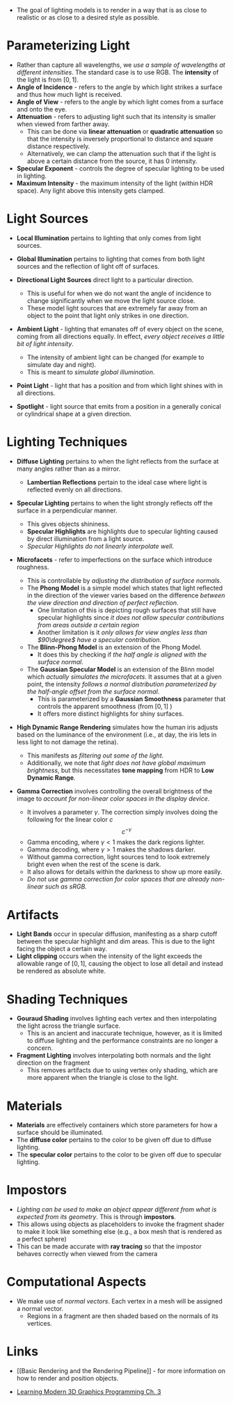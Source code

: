 * The goal of lighting models is to render in a way that is as close to realistic or as close to a desired style as possible.
# Parameterizing Light
* Rather than capture all wavelengths, we *use a sample of wavelengths at different intensities*. The standard case is to use RGB. The **intensity** of the light is from $[0,1]$.
* **Angle of Incidence** - refers to the angle by which light strikes a surface and thus how much light is received.
* **Angle of View** - refers to the angle by which light comes from a surface and onto the eye.
* **Attenuation** - refers to adjusting light such that its intensity is smaller when viewed from farther away.
	* This can be done via **linear attenuation** or **quadratic attenuation** so that the intensity is inversely proportional to distance and square distance respectively.
	* Alternatively, we can clamp the attenuation such that if the light is above a certain distance from the source, it has $0$ intensity.
* **Specular Exponent** - controls the degree of specular lighting to be used in lighting.
* **Maximum Intensity** - the maximum intensity of the light (within HDR space). Any light above this intensity gets clamped.
# Light Sources 
* **Local Illumination** pertains to lighting that only comes from light sources.
* **Global Illumination** pertains to lighting that comes from both light sources and the reflection of light off of surfaces.

* **Directional Light Sources** direct light to a particular direction. 
	* This is useful for when we do not want the angle of incidence to change significantly when we move the light source close.
	* These model light sources that are extremely far away from an object to the point that light only strikes in one direction.
* **Ambient Light** - lighting that emanates off of every object on the scene, coming from all directions equally. In effect, *every object receives a little bit of light intensity*.
	* The intensity of ambient light can be changed (for example to simulate day and night).
	* This is meant to *simulate global illumination*.
* **Point Light** - light that has a position and from which light shines with in all directions.
* **Spotlight** - light source that emits from a position in a generally conical or cylindrical shape at a given direction.

# Lighting Techniques
* **Diffuse Lighting** pertains to when the light reflects from the surface at many angles rather than as a mirror.
	* **Lambertian Reflections** pertain to the ideal case where light is reflected evenly on all directions.
* **Specular Lighting** pertains to when the light strongly reflects off the surface in a perpendicular manner.
	* This gives objects shininess.
	* **Specular Highlights** are highlights due to specular lighting caused by direct illumination from a light source.
	* *Specular Highlights do not linearly interpolate well*.
* **Microfacets** - refer to imperfections on the surface which introduce roughness.		
	* This is controllable by *adjusting the distribution of surface normals*.
	* The **Phong Model** is a simple model which states that light reflected in the direction of the viewer varies based on the difference *between the view direction and direction of perfect reflection*.
		* One limitation of this is depicting rough surfaces that still have specular highlights since *it does not allow specular contributions from areas outside a certain region*
		* Another limitation is it *only allows for view angles less than $90\degree$ have a specular contribution.* 
	* The **Blinn-Phong Model** is an extension of the Phong Model.
		* It does this by checking if *the half angle is aligned with the surface normal*. 
	* The **Gaussian Specular Model** is an extension of the Blinn model which *actually simulates the microfacets*. It assumes that at a given point, the intensity *follows a normal distribution parameterized by the half-angle offset from the surface normal*. 
		* This is parameterized by a  **Gaussian Smoothness** parameter that controls the apparent smoothness (from $[0,1]$ )
		* It offers more distinct highlights for shiny surfaces.

* **High Dynamic Range Rendering** simulates how the human iris adjusts based on the luminance of the environment (i.e., at day, the iris lets in less light to not damage the retina).
	* This manifests as *filtering out some of the light*. 
	* Additionally, we note that *light does not have global maximum brightness*, but this necessitates **tone mapping** from HDR to **Low Dynamic Range**. 

* **Gamma Correction** involves controlling the overall brightness of the image to *account for non-linear color spaces in the display device*. 
	* It involves a parameter $\gamma$. The correction simply involves doing the following for the linear color $c$ $$c^{-\gamma}$$
	* Gamma encoding, where $\gamma < 1$ makes the dark regions lighter.
	* Gamma decoding, where $\gamma >1$ makes the shadows darker.
	* Without gamma correction, light sources tend to look extremely bright even when the rest of the scene is dark.
	* It also allows for details within the darkness to show up more easily.
	* *Do not use gamma correction for color spaces that are already non-linear such as sRGB.*
# Artifacts
* **Light Bands** occur in specular diffusion, manifesting as a sharp cutoff between the specular highlight and dim areas. This is due to the light facing the object a certain way.
* **Light clipping** occurs when the intensity of the light exceeds the allowable range of $[0,1]$, causing the object to lose all detail and instead be rendered as absolute white.
# Shading Techniques
* **Gouraud Shading** involves lighting each vertex and then interpolating the light across the triangle surface.
	* This is an ancient and inaccurate technique, however, as it is limited to diffuse lighting and the performance constraints are no longer a concern.
* **Fragment Lighting** involves interpolating both normals and the light direction on the fragment 
	* This removes artifacts due to using vertex only shading, which are more apparent when the triangle is close to the light.
# Materials
* **Materials** are effectively containers which store parameters for how a surface should be illuminated.
* The **diffuse color** pertains to the color to be given off due to diffuse lighting.
* The **specular color** pertains to the color to be given off due to specular lighting.
# Impostors
* *Lighting can be used to make an object appear different from what is expected from its geometry*. This is through **impostors**.
* This allows using objects as placeholders to invoke the fragment shader to make it look like something else (e.g., a box mesh that is rendered as a perfect sphere)
* This can be made accurate with **ray tracing** so that the impostor behaves correctly when viewed from the camera
# Computational Aspects
* We make use of *normal vectors*. Each vertex in a mesh will be assigned a normal vector.
	* Regions in a fragment are then shaded based on the normals of its vertices.
# Links 
* [[Basic Rendering and the Rendering Pipeline]] - for more information on how to render and position objects.

* [Learning Modern 3D Graphics Programming Ch. 3](https://paroj.github.io/gltut/index.html)
